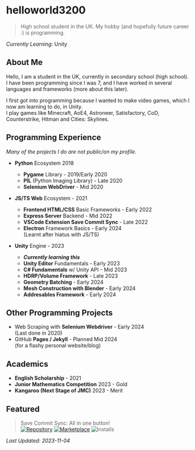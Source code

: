 # helloworld3200

> High school student in the UK. My hobby (and hopefully future career :) is programming.

_Currently Learning_: Unity

## About Me
Hello, I am a student in the UK, currently in secondary school (high school). I have been programming since I was 7, and I have worked in several languages and frameworks (more about this later).
  
I first got into programming because I wanted to make video games, which I now am learning to do, in Unity.  
I play games like Minecraft, AoE4, Astroneer, Satisfactory, CoD, Counterstrike, Hitman and Cities: Skylines.

## Programming Experience

_Many of the projects I do are not public/on my profile._

- __Python__ Ecosystem 2018
  - __Pygame__ Library - 2019/Early 2020
  - __PIL__ (Python Imaging Library) - Late 2020
  - __Selenium WebDriver__ - Mid 2020
  
- __JS/TS Web__ Ecosystem - 2021
  - __Frontend HTML/CSS__ Basic Frameworks - Early 2022
  - __Express Server__ Backend - Mid 2022
  - __VSCode Extension Save Commit Sync__ - Late 2022
  - __Electron__ Framework Basics - Early 2024  
    (Learnt after hiatus with JS/TS)

- __Unity__ Engine - 2023
  - ___Currently learning this___
  - __Unity Editor__ Fundamentals - Early 2023
  - __C# Fundamentals__ w/ Unity API - Mid 2023
  - __HDRP/Volume Framework__ - Late 2023
  - __Geometry Batching__ - Early 2024
  - __Mesh Construction with Blender__ - Early 2024
  - __Addresables Framework__ - Early 2024
 
## Other Programming Projects
- Web Scraping with __Selenium Webdriver__ - Early 2024  
  (Last done in 2020)
- GitHub __Pages / Jekyll__ - Planned Mid 2024  
  (for a flashy personal website/blog)

## Academics

- __English Scholarship__ - 2021
- __Junior Mathematics Competition__ 2023 - Gold
- __Kangaroo (Next Stage of JMC)__ 2023 - Merit

## Featured

> Save Commit Sync: All in one button!  
> [![Repository](https://badgen.net/badge/repo/save-commit-sync/black?icon=github)](https://github.com/helloworld3200/save-commit-sync)
> [![Marketplace](https://badgen.net/badge/vscode-marketplace/save-commit-sync/blue?icon=visualstudio)](https://marketplace.visualstudio.com/items?itemName=helloworld3200.save-commit-sync)
> ![Installs](https://badgen.net/badge/installs/390/blue?icon=visualstudio)

_Last Updated: 2023-11-04_
